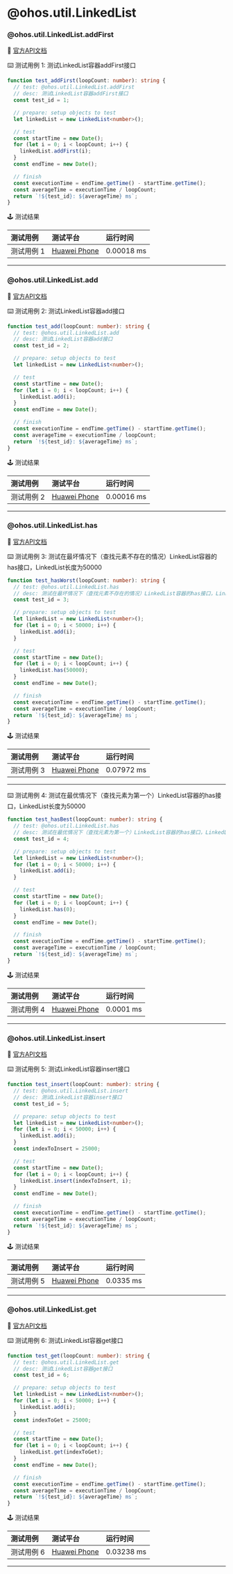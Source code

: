 # @ohos.util.LinkedList

### @ohos.util.LinkedList.addFirst

:book: [官方API文档](https://developer.huawei.com/consumer/cn/doc/harmonyos-references-V2/js-apis-linkedlist-0000001427902748-V2#ZH-CN_TOPIC_0000001573928869__addfirst)

:keyboard: 测试用例 1: 测试LinkedList容器addFirst接口

```typescript
function test_addFirst(loopCount: number): string {
  // test: @ohos.util.LinkedList.addFirst
  // desc: 测试LinkedList容器addFirst接口
  const test_id = 1;

  // prepare: setup objects to test
  let linkedList = new LinkedList<number>();

  // test
  const startTime = new Date();
  for (let i = 0; i < loopCount; i++) {
    linkedList.addFirst(i);
  }
  const endTime = new Date();

  // finish
  const executionTime = endTime.getTime() - startTime.getTime();
  const averageTime = executionTime / loopCount;
  return `!${test_id}: ${averageTime} ms`;
}
```

:joystick: 测试结果

| 测试用例   | 测试平台           | 运行时间        |
|:-------|:---------------|:------------|
| 测试用例 1 | [Huawei Phone] | 0.00018 ms |

---

### @ohos.util.LinkedList.add

:book: [官方API文档](https://developer.huawei.com/consumer/cn/doc/harmonyos-references-V2/js-apis-linkedlist-0000001427902748-V2#ZH-CN_TOPIC_0000001573928869__add)

:keyboard: 测试用例 2: 测试LinkedList容器add接口

```typescript
function test_add(loopCount: number): string {
  // test: @ohos.util.LinkedList.add
  // desc: 测试LinkedList容器add接口
  const test_id = 2;

  // prepare: setup objects to test
  let linkedList = new LinkedList<number>();

  // test
  const startTime = new Date();
  for (let i = 0; i < loopCount; i++) {
    linkedList.add(i);
  }
  const endTime = new Date();

  // finish
  const executionTime = endTime.getTime() - startTime.getTime();
  const averageTime = executionTime / loopCount;
  return `!${test_id}: ${averageTime} ms`;
}
```

:joystick: 测试结果

| 测试用例   | 测试平台           | 运行时间        |
|:-------|:---------------|:------------|
| 测试用例 2 | [Huawei Phone] | 0.00016 ms |

---

### @ohos.util.LinkedList.has 

:book: [官方API文档](https://developer.huawei.com/consumer/cn/doc/harmonyos-references-V2/js-apis-linkedlist-0000001427902748-V2#ZH-CN_TOPIC_0000001573928869__has)

:keyboard: 测试用例 3: 测试在最坏情况下（查找元素不存在的情况）LinkedList容器的has接口，LinkedList长度为50000

```typescript
function test_hasWorst(loopCount: number): string {
  // test: @ohos.util.LinkedList.has
  // desc: 测试在最坏情况下（查找元素不存在的情况）LinkedList容器的has接口，LinkedList长度为50000
  const test_id = 3;

  // prepare: setup objects to test
  let linkedList = new LinkedList<number>();
  for (let i = 0; i < 50000; i++) {
    linkedList.add(i);
  }

  // test
  const startTime = new Date();
  for (let i = 0; i < loopCount; i++) {
    linkedList.has(50000);
  }
  const endTime = new Date();

  // finish
  const executionTime = endTime.getTime() - startTime.getTime();
  const averageTime = executionTime / loopCount;
  return `!${test_id}: ${averageTime} ms`;
}
```

:joystick: 测试结果

| 测试用例   | 测试平台           | 运行时间        |
|:-------|:---------------|:------------|
| 测试用例 3 | [Huawei Phone] | 0.07972 ms |

---



:keyboard: 测试用例 4: 测试在最优情况下（查找元素为第一个）LinkedList容器的has接口，LinkedList长度为50000

```typescript
function test_hasBest(loopCount: number): string {
  // test: @ohos.util.LinkedList.has
  // desc: 测试在最优情况下（查找元素为第一个）LinkedList容器的has接口，LinkedList长度为50000
  const test_id = 4;

  // prepare: setup objects to test
  let linkedList = new LinkedList<number>();
  for (let i = 0; i < 50000; i++) {
    linkedList.add(i);
  }

  // test
  const startTime = new Date();
  for (let i = 0; i < loopCount; i++) {
    linkedList.has(0);
  }
  const endTime = new Date();

  // finish
  const executionTime = endTime.getTime() - startTime.getTime();
  const averageTime = executionTime / loopCount;
  return `!${test_id}: ${averageTime} ms`;
}
```

:joystick: 测试结果

| 测试用例   | 测试平台           | 运行时间        |
|:-------|:---------------|:------------|
| 测试用例 4 | [Huawei Phone] | 0.0001 ms |

---

### @ohos.util.LinkedList.insert

:book: [官方API文档](https://developer.huawei.com/consumer/cn/doc/harmonyos-references-V2/js-apis-linkedlist-0000001427902748-V2#ZH-CN_TOPIC_0000001573928869__insert)

:keyboard: 测试用例 5: 测试LinkedList容器insert接口

```typescript
function test_insert(loopCount: number): string {
  // test: @ohos.util.LinkedList.insert
  // desc: 测试LinkedList容器insert接口
  const test_id = 5;

  // prepare: setup objects to test
  let linkedList = new LinkedList<number>();
  for (let i = 0; i < 50000; i++) {
    linkedList.add(i);
  }
  const indexToInsert = 25000;

  // test
  const startTime = new Date();
  for (let i = 0; i < loopCount; i++) {
    linkedList.insert(indexToInsert, i);
  }
  const endTime = new Date();

  // finish
  const executionTime = endTime.getTime() - startTime.getTime();
  const averageTime = executionTime / loopCount;
  return `!${test_id}: ${averageTime} ms`;
}
```

:joystick: 测试结果

| 测试用例   | 测试平台           | 运行时间        |
|:-------|:---------------|:------------|
| 测试用例 5 | [Huawei Phone] | 0.0335 ms |

---

### @ohos.util.LinkedList.get

:book: [官方API文档](https://developer.huawei.com/consumer/cn/doc/harmonyos-references-V2/js-apis-linkedlist-0000001427902748-V2#ZH-CN_TOPIC_0000001573928869__get)

:keyboard: 测试用例 6: 测试LinkedList容器get接口

```typescript
function test_get(loopCount: number): string {
  // test: @ohos.util.LinkedList.get
  // desc: 测试LinkedList容器get接口
  const test_id = 6;

  // prepare: setup objects to test
  let linkedList = new LinkedList<number>();
  for (let i = 0; i < 50000; i++) {
    linkedList.add(i);
  }
  const indexToGet = 25000;

  // test
  const startTime = new Date();
  for (let i = 0; i < loopCount; i++) {
    linkedList.get(indexToGet);
  }
  const endTime = new Date();

  // finish
  const executionTime = endTime.getTime() - startTime.getTime();
  const averageTime = executionTime / loopCount;
  return `!${test_id}: ${averageTime} ms`;
}
```

:joystick: 测试结果

| 测试用例   | 测试平台           | 运行时间        |
|:-------|:---------------|:------------|
| 测试用例 6 | [Huawei Phone] | 0.03238 ms |

---

[Huawei Phone]: ../../../device#huawei-phone
